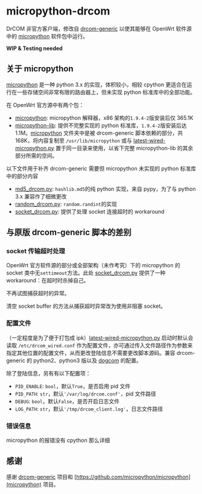 # micropython-drcom

DrCOM 非官方客户端，修改自 [drcom-generic](https://github.com/drcoms/drcom-generic) 以使其能够在 OpenWrt 软件源中的 [micropython](https://github.com/micropython/micropython) 软件包中运行。

**WIP & Testing needed**

## 关于 micropython

[micropython](https://github.com/micropython/micropython) 是一种 python 3.x 的实现，体积较小，相较 cpython 更适合在运行在一些存储空间非常有限的路由器上，但未实现 python 标准库中的全部功能。

在 OpenWrt 官方源中有两个包：

- [micropython](https://openwrt.org/packages/pkgdata/micropython): micropython 解释器，x86 架构的`1.9.4-2`版安装后仅 365.1K
- [micropython-lib](https://openwrt.org/packages/pkgdata/micropython-lib): 提供不完整实现的 python 标准库，`1.9.4-2`版安装后达 1.1M。[micropython](micropython) 文件夹中是被 drcom-generic 脚本依赖的部分，共 168K，将内容复制至 `/usr/lib/micropython` 或与 [latest-wired-micropython.py](latest-wired-micropython.py) 置于同一目录来使用，以省下完整 micropython-lib 的其余部分所需的空间。

以下文件用于补齐 drcom-generic 需要但 micropython 未实现的 python 标准库中的部分内容

- [md5\_drcom.py](md5_drcom.py): `hashlib.md5`的纯 python 实现，来自 pypy，为了与 python 3.x 兼容作了细微更改
- [random\_drcom.py](random_drcom.py): `random.randint`的实现
- [socket\_drcom.py](socket_drcom,py): 提供了处理 socket 连接超时的 workaround

## 与原版 drcom-generic 脚本的差别

### socket 传输超时处理

OpenWrt 官方软件源的部分或全部架构（未作考究）下的 micropython 的 socket 类中无`settimeout`方法。此处 [socket\_drcom.py](socket_drcom.py) 提供了一种 workaround：在超时时杀掉自己。

不再试图捕获超时的异常。

清空 socket buffer 的方法从捕获超时异常改为使用非阻塞 socket。

### 配置文件

（一定程度是为了便于打包成 ipk）[latest-wired-micropython.py](latest-wired-micropython.py) 启动时默认会读取 `/etc/drcom_wired.conf` 作为配置文件，亦可通过传入文件路径作为参数来指定其他位置的配置文件，从而更改登陆信息不需要更改脚本源码。兼容 drcom-generic 的 python2、python3 版以及 [dogcom](https://github.com/mchome/dogcom) 的配置。

除了登陆信息，另有有以下配置项：

- `PID_ENABLE`: `bool`，默认`True`，是否启用 pid 文件
- `PID_PATH`: `str`，默认`'/var/log/drcom.conf'`，pid 文件路径
- `DEBUG`: `bool`，默认`False`，是否开启日志文件
- `LOG_PATH`: `str`，默认`'/tmp/drcom_client.log'`，日志文件路径

### 错误信息

micropython 的报错没有 cpython 那么详细

## 感谢

感谢 [drcom-generic](https://github.com/micropython/micropython) 项目和 [https://github.com/micropython/micropython](micropython) 项目。

